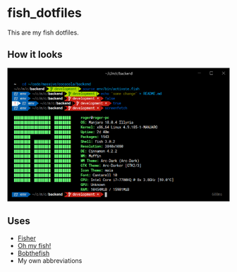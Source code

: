 # fish_dotfiles

This are my fish dotfiles.

## How it looks
![rogs-fish-preview](https://raw.githubusercontent.com/Rogergonzalez21/fish_dotfiles/master/preview.png)


## Uses
- [Fisher](https://github.com/jorgebucaran/fisher)
- [Oh my fish!](https://github.com/oh-my-fish/oh-my-fish)
- [Bobthefish](https://github.com/oh-my-fish/theme-bobthefish)
- My own abbreviations
